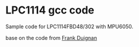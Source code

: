 # LPC1114 gcc code
Sample code for LPC1114FBD48/302 with MPU6050.

base on the code from [Frank Duignan](http://eleceng.dit.ie/frank/arm/BareMetalLPC1114/mpu6050/index.html)


